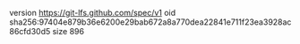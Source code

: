 version https://git-lfs.github.com/spec/v1
oid sha256:97404e879b36e6200e29bab672a8a770dea22841e711f23ea3928ac86cfd30d5
size 896
